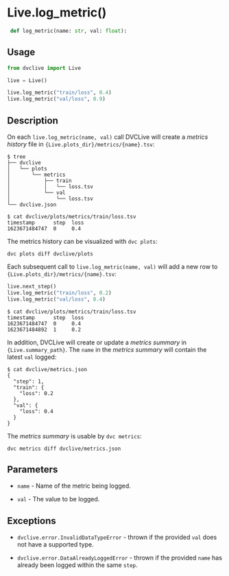# Live.log_metric()

```py
 def log_metric(name: str, val: float):
```

## Usage

```py
from dvclive import Live

live = Live()

live.log_metric("train/loss", 0.4)
live.log_metric("val/loss", 0.9)
```

## Description

On each `live.log_metric(name, val)` call DVCLive will create a _metrics
history_ file in `{Live.plots_dir}/metrics/{name}.tsv`:

```cli
$ tree
├── dvclive
│   └── plots
│       └── metrics
│           ├── train
│           │   └── loss.tsv
│           └── val
│               └── loss.tsv
└── dvclive.json
```

```cli
$ cat dvclive/plots/metrics/train/loss.tsv
timestamp      step  loss
1623671484747  0     0.4
```

<admon type="tip">

The metrics history can be visualized with `dvc plots`:

```
dvc plots diff dvclive/plots
```

</admon>

Each subsequent call to `live.log_metric(name, val)` will add a new row to
`{Live.plots_dir}/metrics/{name}.tsv`:

```python
live.next_step()
live.log_metric("train/loss", 0.2)
live.log_metric("val/loss", 0.4)
```

```cli
$ cat dvclive/plots/metrics/train/loss.tsv
timestamp      step  loss
1623671484747  0     0.4
1623671484892  1     0.2
```

In addition, DVCLive will create or update a _metrics summary_ in
`{Live.summary_path}`. The `name` in the _metrics summary_ will contain the
latest `val` logged:

```cli
$ cat dvclive/metrics.json
{
  "step": 1,
  "train": {
    "loss": 0.2
  },
  "val": {
    "loss": 0.4
  }
}
```

<admon type="tip">

The _metrics summary_ is usable by `dvc metrics`:

```
dvc metrics diff dvclive/metrics.json
```

</admon>

## Parameters

- `name` - Name of the metric being logged.

- `val` - The value to be logged.

## Exceptions

- `dvclive.error.InvalidDataTypeError` - thrown if the provided `val` does not
  have a supported type.

- `dvclive.error.DataAlreadyLoggedError` - thrown if the provided `name` has
  already been logged within the same `step`.
